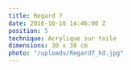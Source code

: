 ```yaml
---
title: Regard 7
date: 2016-10-16 14:46:00 Z
position: 5
technique: Acrylique sur toile
dimensions: 30 x 30 cm
photo: "/uploads/Regard7_hd.jpg"
---
```


